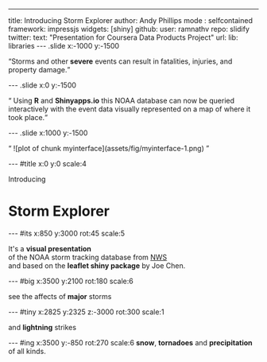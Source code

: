 ---
title: Introducing Storm Explorer
author: Andy Phillips
mode  : selfcontained
framework: impressjs
widgets: [shiny]
github:
  user: ramnathv
  repo: slidify
twitter:
  text: "Presentation for Coursera Data Products Project"
url:
  lib: libraries
--- .slide x:-1000 y:-1500

<q>Storms and other **severe** events can result in fatalities, injuries, and property damage.</q>

--- .slide x:0 y:-1500

<q> Using **R** and **Shinyapps.io** this NOAA database can now be queried interactively with the event data visually represented on a map of where it took place.</q>

--- .slide x:1000 y:-1500

<q>
![plot of chunk myinterface](assets/fig/myinterface-1.png) 
</q>



--- #title x:0 y:0 scale:4

<span class="try">Introducing</span>
# Storm Explorer
<span class="footnote"></span>

--- #its x:850 y:3000 rot:45 scale:5

 It's a **visual presentation** <br/>
of the NOAA storm tracking database from [NWS](http://www.weather.gov/) <br/>
and based on the **leaflet shiny package** by Joe Chen.

--- #big x:3500 y:2100 rot:180 scale:6

see the affects of <b>major</b> <span class="thoughts">storms</span>

--- #tiny x:2825 y:2325 z:-3000 rot:300 scale:1

and **lightning** strikes

--- #ing x:3500 y:-850 rot:270 scale:6
 <b class="positioning">snow</b>, <b class="rotating">tornadoes</b> and <b class="scaling">precipitation</b> of all kinds.




  
